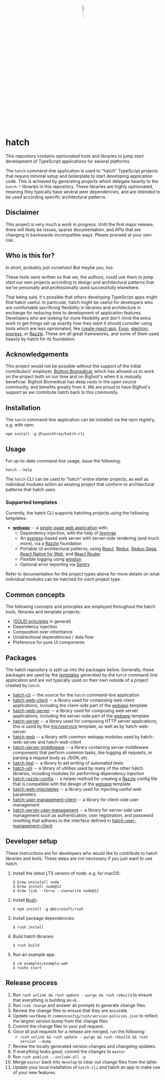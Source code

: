 <p align="center"> 
  <img src="https://github.com/launchtray/hatch/raw/assets/hatch_eyes.png" width="10%">
</p>

# hatch
This repository contains opinionated tools and libraries to jump start development of TypeScript applications for 
several platforms.

The `hatch` command-line application is used to "hatch" TypeScript projects that require minimal setup and boilerplate
to start developing application code. This is achieved by generating projects which delegate heavily to the `hatch-*` 
libraries in this repository. These libraries are highly opinionated, meaning they typically have several peer 
dependencies, and are intended to be used according specific architectural patterns.

## Disclaimer
This project is very much a work in progress. Until the first major release, there will likely be issues, sparse 
documentation, and APIs that are changing in backwards-incompatible ways. Please proceed at your own risk.

## Who is this for?
In short, probably just ourselves! But maybe you, too.

These tools were written so that we, the authors, could use them to jump start our own projects according to design
and architectural patterns that we've personally and professionally used successfully elsewhere.

That being said, it's possible that others developing TypeScript apps might find hatch useful. In particular, hatch
might be useful for developers who are comfortable sacrificing flexibility in libraries and architecture in exchange for
reducing time to development of application features. Developers who are looking for more flexibility and don't mind the
extra work to get things set up exactly how they want it should consider using tools which are less opinionated, like
[create-react-app](https://github.com/facebook/create-react-app), 
[Expo](https://expo.io/), 
[electron](https://electronjs.org), 
[express](http://expressjs.com), or 
[Razzle](https://github.com/jaredpalmer/razzle). 
These are all great frameworks, and some of them used heavily by hatch for its foundation. 

## Acknowledgements
This project would not be possible without the support of the initial contributors' employer, 
[Bigfoot Biomedical](https://www.bigfootbiomedical.com/), which has allowed us to work on the project both on our time 
and on Bigfoot's when it is mutually beneficial. Bigfoot Biomedical has deep roots in the open source community, and 
benefits greatly from it. We are proud to have Bigfoot's support as we contribute hatch back to this community.

## Installation
The `hatch` command-line application can be installed via the npm registry, e.g. with npm:
```
npm install -g @launchtray/hatch-cli
```

## Usage
For up-to-date command-line usage, issue the following:
```
hatch --help
```

The `hatch` CLI can be used to "hatch" entire starter projects, as well as individual modules within an existing project that conform to
architectural patterns that hatch uses.

### Supported templates
Currently, the hatch CLI supports hatching projects using the following templates:
* **[webapp](tools/hatch-cli/src/templates/webapp)** --
a [single-page web application](https://en.wikipedia.org/wiki/Single-page_application) with:
    * Dependency injection, with the help of [tsyringe](https://github.com/microsoft/tsyringe)
    * An [express](https://expressjs.com)-based web server with server-side rendering (and much more), via a 
      [Razzle](https://github.com/jaredpalmer/razzle) foundation
    * Portable UI architectural patterns, using 
        [React](https://reactjs.org), 
        [Redux](https://redux.js.org), 
        [Redux-Saga](https://redux-saga.js.org), 
        [React Native for Web](http://necolas.github.io/react-native-web), and
        [React Router](https://reacttraining.com/react-router)
    * Flexible logging using [winston](https://github.com/winstonjs/winston)
    * Optional error reporting via [Sentry](https://sentry.io)
    
Refer to documentation for the project types above for more details on what individual modules can be hatched for each
project type.

## Common concepts 
The following concepts and principles are employed throughout the hatch tools, libraries and template projects:
* ([SOLID principles](https://en.wikipedia.org/wiki/SOLID) in general)
* Dependency injection 
* Composition over inheritance
* Unidirectional dependencies / data flow
* Preference for pure UI components

## Packages
The hatch repository is split up into the packages below. Generally, these packages are used by the 
[templates](#supported-templates) generated by the `hatch` command-line application and are not typically used on their 
own outside of a project created by `hatch`.
* [hatch-cli](tools/hatch-cli) -- the source for the `hatch` command-line application
* [hatch-web-client](libraries/hatch-web-client) -- a library used for composing web client applications, including the 
  client-side part of the [webapp](tools/hatch-cli/src/templates/webapp) template
* [hatch-web-server](libraries/hatch-web-server) -- a library used for composing web server applications, including the 
  server-side part of the [webapp](tools/hatch-cli/src/templates/webapp) template
* [hatch-server](libraries/hatch-server) -- a library used for composing HTTP server applications, this is used by the
  [microservice](tools/hatch-cli/src/templates/microservice) template, as well as by hatch-web-server
* [hatch-web](libraries/hatch-web) -- a library with common webapp modules used by hatch-web-server and hatch-web-client
* [hatch-server-middleware](libraries/hatch-server-middleware) -- a library containing server middleware components that
  perform common tasks, like logging all requests, or parsing a request body as JSON, etc.
* [hatch-test](libraries/hatch-test) -- a library to aid writing of automated tests
* [hatch-util](libraries/hatch-util) -- a library of utilities used by many of the other hatch libraries, including
  modules for performing dependency injection
* [hatch-razzle-config](libraries/hatch-razzle-config) -- a helper method for creating a 
  [Razzle](https://github.com/jaredpalmer/razzle) config file that is compatible with the design of the 
  [webapp](tools/hatch-cli/src/templates/webapp) template
* [hatch-web-injectables](libraries/hatch-web-injectables) -- a library used for injecting useful web parameters
* [hatch-user-management-client](libraries/hatch-user-management-client) -- a library for client-side user management
* [hatch-server-user-management](libraries/hatch-server-user-management) -- a library for server-side user management 
  such as authentication, user registration, and password resetting that adheres to the interface defined in 
  [hatch-user-management-client](libraries/hatch-user-management-client)


## Developer setup
These instructions are for developers who would like to contribute to hatch libraries and tools. These steps are not 
necessary if you just want to use hatch.

1. Install the latest LTS version of node. e.g. for macOS:

    ```
    $ brew uninstall node
    $ brew install node@12
    $ brew link --force --overwrite node@12
    ```

1. Install [Rush](https://rushjs.io/pages/intro/welcome/):

    ```
    $ npm install -g @microsoft/rush
    ```
    
1. Install package dependencies:

    ```
    $ rush install
    ```
    
1. Build hatch libraries:

    ```
    $ rush build
    ```
    
1. Run an example app:

    ```
    $ cd examples/example-web
    $ rushx start
    ```
    
## Release process

1. Run `rush unlink && rush update --purge && rush rebuild` to ensure that everything is building as-is.
1. Run `rush change` and answer all prompts to generate change files.
1. Review the change files to ensure that they are accurate.
1. Update `nextBump` in `commonconfig/rush/version-policies.json` to reflect the largest version bump from the change files.
1. Commit the change files to your pull request.
1. Once all pull requests for a release are merged, run the following:
   - `rush unlink && rush update --purge && rush rebuild && rush version --bump`
1. Review the locally generated version changes and changelog updates.
1. If everything looks good, commit the changes to `master`
1. Run `rush publish --include-all -p`
1. Merge `master` back into `develop` to clear out change files from the latter.
1. Update your local installation of `hatch-cli` and hatch an app to make use of your new features.